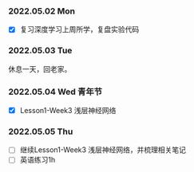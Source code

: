 ### 2022.05.02  Mon

- [x] 复习深度学习上周所学，复盘实验代码



### 2022.05.03  Tue

休息一天，回老家。



### 2022.05.04  Wed   青年节

- [x] Lesson1-Week3 浅层神经网络



### 2022.05.05  Thu

- [ ] 继续Lesson1-Week3 浅层神经网络，并梳理相关笔记
- [ ] 英语练习1h
